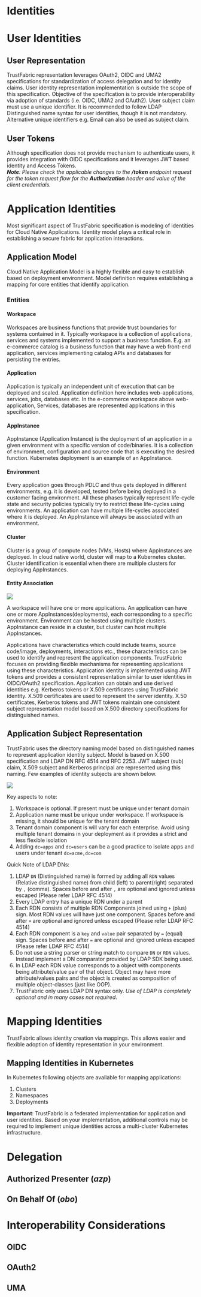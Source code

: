 # Identities

User Identities
===============

User Representation
-------------------
TrustFabric representation leverages OAuth2, OIDC and UMA2 specifications for standardization of access delegation and for identity claims. User identity representation implementation is outside the scope of this specification. Objective of the specification is to provide interoperability via adoption of standards (i.e. OIDC, UMA2 and OAuth2).
User subject claim must use a unique identifier. It is recommended to follow LDAP Distinguished name syntax for user identities, though it is not mandatory. Alternative unique identifiers e.g. Email can also be used as subject claim.

User Tokens
-----------
Although specification does not provide mechanism to authenticate users, it provides integration with OIDC specifications and it leverages JWT based identity and Access Tokens.  
***Note**: Please check the applicable changes to the **/token** endpoint request for the token request flow for the **Authorization** header and value of the client credentials.*


Application Identities
======================
Most significant aspect of TrustFabric specification is modeling of identities for Cloud Native Applications. Identity model plays a critical role in establishing a secure fabric for application interactions.

Application Model
-----------------
Cloud Native Application Model is a highly flexible and easy to establish based on deployment environment. Model definition requires establishing a mapping for core entities that identify application.

### Entities

#### Workspace
Workspaces are business functions that provide trust boundaries for systems contained in it. Typically workspace is a collection of applications, services and systems implemented to support a business function. E.g. an e-commerce catalog is a business function that may have a web front-end application, services implementing catalog APIs and databases for persisting the entries.

#### Application
Application is typically an independent unit of execution that can be deployed and scaled. Application definition here includes web-applications, services, jobs, databases etc. In the e-commerce workspace above web-application, Services, databases are represented applications in this specification.

#### AppInstance
AppInstance (Application Instance) is the deployment of an application in a given environment with a specific version of code/binaries. It is a collection of environment, configuration and source code that is executing the desired function. Kubernetes  deployment is an example of an AppInstance.

#### Environment
Every application goes through PDLC and thus gets deployed in different environments,  e.g. it is developed, tested before being deployed in a customer facing environment. All these phases typically represent life-cycle state and security policies typically try to restrict these life-cycles using environments. An application can have multiple life-cycles associated where it is deployed. An AppInstance will always be associated with an environment.

#### Cluster
Cluster is a group of compute nodes (VMs, Hosts) where AppInstances are deployed. In cloud native world, cluster will map to a Kubernetes cluster. Cluster identification is essential when there are multiple clusters for deploying AppInstances.

#### Entity Association

![](./media/Application-Model.png)

A workspace will have one or more applications. An application can have one or more AppInstances(deployments), each corresponding to a specific environment. Environment can be hosted using multiple clusters. AppInstance can reside in a cluster, but cluster can host multiple AppInstances.

Applications have characteristics which could include teams, source
code/image, deployments, interactions etc., these characteristics can be
used to identify and represent the application components. TrustFabric
focuses on providing flexible mechanisms for representing applications
using these characteristics. Application identity is implemented using JWT 
tokens and provides a consistent representation similar to user identities 
in OIDC/OAuth2 specification. Application can obtain and use derived 
identities e.g. Kerberos tokens or X.509 certificates  using TrustFabric identity.
X.509 certificates are used to represent the server identity. X.50 certificates, 
Kerberos tokens and JWT tokens maintain one consistent subject representation model 
based on X.500 directory specifications for distinguished names.

Application Subject Representation
----------------------------------
TrustFabric uses the directory naming model based on distinguished names
to represent application identity subject. Model is based on X.500
specification and LDAP DN RFC 4514 and RFC 2253. JWT subject (sub)
claim, X.509 subject and Kerberos principal are represented using this
naming. Few examples of identity subjects are shown below.

![](./media/Application-Identity-DN.png)

Key aspects to note:
1. Workspace is optional. If present must be unique under tenant domain
1. Application name must be unique under workspace. If workspace is missing, it should be unique for the tenant domain 
1. Tenant domain component is will vary for each enterprise. Avoid using multiple tenant domains in your deployment as it provides a strict and less flexible isolation
1. Adding `dc=apps` and `dc=users` can be a good practice to isolate apps and users under tenant `dc=acme,dc=com`

Quick Note of LDAP DNs:

1. LDAP `DN` (Distinguished name) is formed by adding all `RDN` values (Relative distinguished name) from child (left) to parent(right) separated by `,` (comma). Spaces before and after `,` are optional and ignored unless escaped (Please refer LDAP RFC 4514)
1. Every LDAP entry has a unique RDN under a parent
1. Each RDN consists of multiple RDN Components joined using `+` (plus) sign. Most RDN values will have just one component. Spaces before and after `+` are optional and ignored unless escaped (Please refer LDAP RFC 4514)
1. Each RDN component is a `key` and `value` pair separated by `=` (equal) sign. Spaces before and after `=` are optional and ignored unless escaped (Please refer LDAP RFC 4514)
1. Do not use a string parser or string match to compare `DN` or `RDN` values. Instead implement a DN comparator provided by LDAP SDK being used.
1. In LDAP each RDN value corresponds to a object with components being attribute/value pair of that object. Object may have more attribute/values pairs and the object is created as composition of multiple object-classes (just like OOP).
1. TrustFabric only uses LDAP DN syntax only.  *Use of LDAP is completely optional and in many cases not required*.

Mapping Identities
==================
TrustFabric allows identity creation via mappings. This allows easier and flexible adoption of identity representation in your environment.

Mapping Identities in Kubernetes
--------------------------------
In Kubernetes following objects are available for mapping applications:
1. Clusters
1. Namespaces
1. Deployments

**Important**: TrustFabric is a federated implementation for application and user identities. Based on your implementation, additional controls may be required to implement unique identities across a multi-cluster Kubernetes infrastructure.




Delegation
==========

Authorized Presenter (*azp*)
----------------------------

On Behalf Of (*obo*)
--------------------

Interoperability Considerations
==============================


OIDC
----

OAuth2
------

UMA
---
